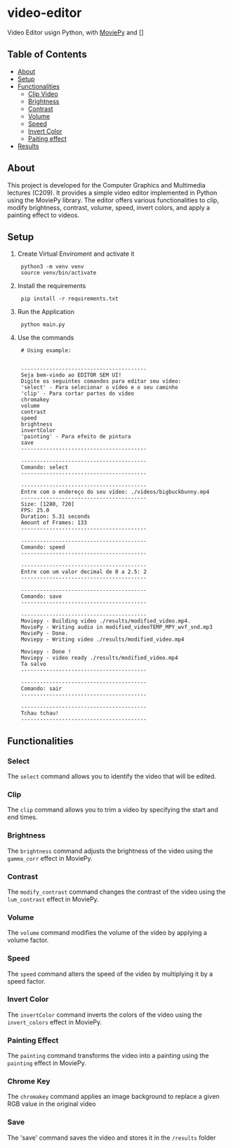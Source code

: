 # video-editor
Video Editor usign Python, with [MoviePy](https://zulko.github.io/moviepy/index.html) and []

## Table of Contents
- [About](#about)
- [Setup](#setup)
- [Functionalities](#functionalities)
  - [Clip Video](#clip-video)
  - [Brightness](#brightness)
  - [Contrast](#contrast)
  - [Volume](#volume)
  - [Speed](#speed)
  - [Invert Color](#invert-color)
  - [Paiting effect](#paiting-effect)
- [Results](#results)

## About
This project is developed for the Computer Graphics and Multimedia lectures (C209). It provides a simple video editor implemented in Python using the MoviePy library. The editor offers various functionalities to clip, modify brightness, contrast, volume, speed, invert colors, and apply a painting effect to videos.


## Setup
1. Create Virtual Enviroment and activate it

        python3 -m venv venv
        source venv/bin/activate

2. Install the requirements

        pip install -r requirements.txt

3. Run the Application

        python main.py

4. Use the commands

        # Using example:

        
        ----------------------------------------
        Seja bem-vindo ao EDITOR SEM UI!
        Digite os seguintes comandos para editar seu vídeo:
        'select' - Para selecionar o vídeo e o seu caminho 
        'clip' - Para cortar partes do vídeo
        chromakey
        volume
        contrast
        speed
        brightness
        invertColor
        'painting' - Para efeito de pintura
        save
        ----------------------------------------

        ----------------------------------------
        Comando: select
        ----------------------------------------

        ----------------------------------------
        Entre com o endereço do seu vídeo: ./videos/bigbuckbunny.mp4
        ----------------------------------------
        Size: [1280, 720]
        FPS: 25.0
        Duration: 5.31 seconds
        Amount of Frames: 133
        ----------------------------------------

        ----------------------------------------
        Comando: speed
        ----------------------------------------

        ----------------------------------------
        Entre com um valor decimal de 0 a 2.5: 2
        ----------------------------------------

        ----------------------------------------
        Comando: save
        ----------------------------------------

        ----------------------------------------
        Moviepy - Building video ./results/modified_video.mp4.
        MoviePy - Writing audio in modified_videoTEMP_MPY_wvf_snd.mp3
        MoviePy - Done.
        Moviepy - Writing video ./results/modified_video.mp4

        Moviepy - Done !
        Moviepy - video ready ./results/modified_video.mp4
        Ta salvo
        ----------------------------------------

        ----------------------------------------
        Comando: sair
        ----------------------------------------

        ----------------------------------------
        Tchau tchau!
        ----------------------------------------



## Functionalities

### Select
The `select` command allows you to identify the video that will be edited.

### Clip
The `clip` command allows you to trim a video by specifying the start and end times.

### Brightness
The `brightness` command adjusts the brightness of the video using the `gamma_corr` effect in MoviePy.

### Contrast
The `modify_contrast` command changes the contrast of the video using the `lum_contrast` effect in MoviePy.

### Volume
The `volume` command modifies the volume of the video by applying a volume factor.

### Speed
The `speed` command alters the speed of the video by multiplying it by a speed factor.

### Invert Color
The `invertColor` command inverts the colors of the video using the `invert_colors` effect in MoviePy.

### Painting Effect
The `painting` command transforms the video into a painting using the `painting` effect in MoviePy.

### Chrome Key
The `chromakey` command applies an image background to replace a given RGB value in the original video

### Save
The 'save' command saves the video and stores it in the `/results` folder

